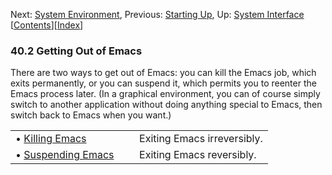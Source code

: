 

Next: [System Environment](System-Environment.html), Previous: [Starting Up](Starting-Up.html), Up: [System Interface](System-Interface.html)   \[[Contents](index.html#SEC_Contents "Table of contents")]\[[Index](Index.html "Index")]

### 40.2 Getting Out of Emacs

There are two ways to get out of Emacs: you can kill the Emacs job, which exits permanently, or you can suspend it, which permits you to reenter the Emacs process later. (In a graphical environment, you can of course simply switch to another application without doing anything special to Emacs, then switch back to Emacs when you want.)

|                                             |    |                             |
| :------------------------------------------ | -- | :-------------------------- |
| • [Killing Emacs](Killing-Emacs.html)       |    | Exiting Emacs irreversibly. |
| • [Suspending Emacs](Suspending-Emacs.html) |    | Exiting Emacs reversibly.   |
